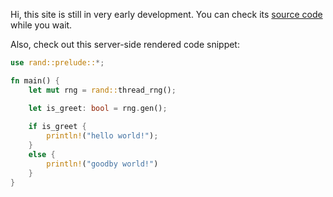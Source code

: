 Hi, this site is still in very early development. You can check its [source code](https://github.com/xoko14/shoudev) while you wait.

Also, check out this server-side rendered code snippet:

```rust
use rand::prelude::*;

fn main() {
    let mut rng = rand::thread_rng();

    let is_greet: bool = rng.gen();
    
    if is_greet {
        println!("hello world!");
    }
    else {
        println!("goodby world!")
    }
}
```
